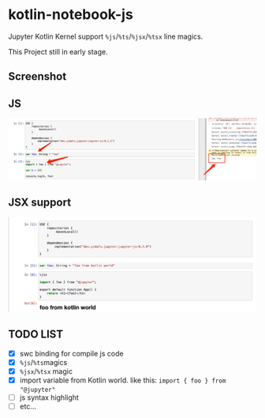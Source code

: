 # kotlin-notebook-js

Jupyter Kotlin Kernel support `%js`/`%ts`/`%jsx`/`%tsx` line magics.

This Project still in early stage.

## Screenshot

## JS

![](./screenshot.jpg)

## JSX support

![](./screenshot-2.jpg)

## TODO LIST

+ [x] swc binding for compile js code
+ [x] `%js`/`%ts`magics
+ [x] `%jsx`/`%tsx` magic
+ [x] import variable from Kotlin world. like this: `import { foo } from "@jupyter"`
+ [ ] js syntax highlight
+ [ ] etc...
